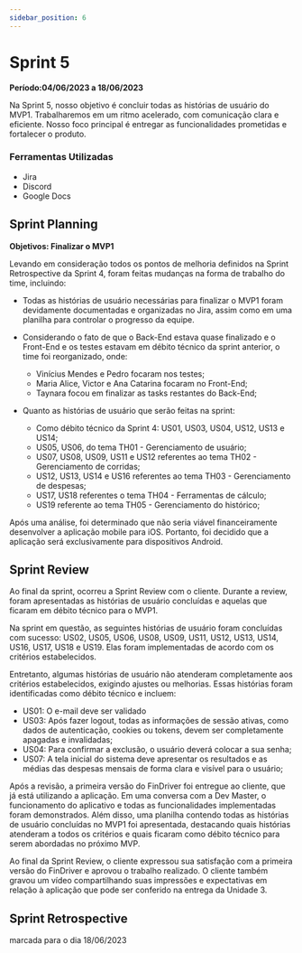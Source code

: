 ```yaml
---
sidebar_position: 6
---
```


# Sprint 5

**Período:04/06/2023 a 18/06/2023**

Na Sprint 5, nosso objetivo é concluir todas as histórias de usuário do MVP1. Trabalharemos em um ritmo acelerado, com comunicação clara e eficiente. Nosso foco principal é entregar as funcionalidades prometidas e fortalecer o produto.

### Ferramentas Utilizadas
- Jira
- Discord
- Google Docs

## Sprint Planning

**Objetivos: Finalizar o MVP1** 

Levando em consideração todos os pontos de melhoria definidos na Sprint Retrospective da Sprint 4, foram feitas mudanças na forma de trabalho do time, incluindo:

- Todas as histórias de usuário necessárias para finalizar o MVP1 foram devidamente documentadas e organizadas no Jira, assim como em uma planilha para controlar o progresso da equipe.
- Considerando o fato de que o Back-End estava quase finalizado e o Front-End e os testes estavam em débito técnico da sprint anterior, o time foi reorganizado, onde:
    - Vinícius Mendes e Pedro focaram nos testes;
    - Maria Alice, Victor e Ana Catarina focaram no Front-End;
    - Taynara focou em finalizar as tasks restantes do Back-End;

- Quanto as histórias de usuário que serão feitas na sprint:
    - Como débito técnico da Sprint 4: US01, US03, US04, US12, US13 e US14;
    - US05, US06, do tema TH01 - Gerenciamento de usuário;
    - US07, US08, US09, US11 e US12 referentes ao tema TH02 - Gerenciamento de corridas;
    - US12, US13, US14 e US16 referentes ao tema TH03 - Gerenciamento de despesas;
    - US17, US18 referentes o tema TH04 - Ferramentas de cálculo;
    - US19 referente ao tema TH05 - Gerenciamento do histórico;

Após uma análise, foi determinado que não seria viável financeiramente desenvolver a aplicação mobile para iOS. Portanto, foi decidido que a aplicação será exclusivamente para dispositivos Android.

## Sprint Review

Ao final da sprint, ocorreu a Sprint Review com o cliente. Durante a review, foram apresentadas as histórias de usuário concluídas e aquelas que ficaram em débito técnico para o MVP1.

Na sprint em questão, as seguintes histórias de usuário foram concluídas com sucesso: US02, US05, US06, US08, US09, US11, US12, US13, US14, US16, US17, US18 e US19. Elas foram implementadas de acordo com os critérios estabelecidos.

Entretanto, algumas histórias de usuário não atenderam completamente aos critérios estabelecidos, exigindo ajustes ou melhorias. Essas histórias foram identificadas como débito técnico e incluem:

- US01: O e-mail deve ser validado
- US03:  Após fazer logout, todas as informações de sessão ativas, como dados de autenticação, cookies ou tokens, devem ser completamente apagadas e invalidadas;
- US04: Para confirmar a exclusão, o usuário deverá colocar a sua senha;
- US07: A tela inicial do sistema deve apresentar os resultados e as médias das despesas mensais de forma clara e visível para o usuário;

Após a revisão, a primeira versão do FinDriver foi entregue ao cliente, que já está utilizando a aplicação. Em uma conversa com a Dev Master, o funcionamento do aplicativo e todas as funcionalidades implementadas foram demonstrados. Além disso, uma planilha contendo todas as histórias de usuário concluídas no MVP1 foi apresentada, destacando quais histórias atenderam a todos os critérios e quais ficaram como débito técnico para serem abordadas no próximo MVP.

Ao final da Sprint Review, o cliente expressou sua satisfação com a primeira versão do FinDriver e aprovou o trabalho realizado. O cliente também gravou um vídeo compartilhando suas impressões e expectativas em relação à aplicação que pode ser conferido na entrega da Unidade 3.


## Sprint Retrospective

marcada para o dia 18/06/2023